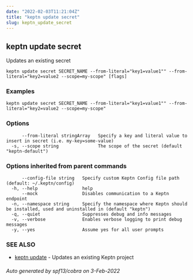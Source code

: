 ```yaml
---
date: "2022-02-03T11:21:04Z"
title: "keptn update secret"
slug: keptn_update_secret
---
```

## keptn update secret

Updates an existing secret

```
keptn update secret SECRET_NAME --from-literal="key1=value1"" --from-literal="key2=value2 --scope=my-scope" [flags]
```

### Examples

```
keptn update secret SECRET_NAME --from-literal="key1=value1"" --from-literal="key2=value2 --scope=my-scope"
```

### Options

```
      --from-literal stringArray   Specify a key and literal value to insert in secret (i.e. my-key=some-value)
  -s, --scope string               The scope of the secret (default "keptn-default")
```

### Options inherited from parent commands

```
      --config-file string   Specify custom Keptn Config file path (default: ~/.keptn/config)
  -h, --help                 help
      --mock                 Disables communication to a Keptn endpoint
  -n, --namespace string     Specify the namespace where Keptn should be installed, used and uninstalled in (default "keptn")
  -q, --quiet                Suppresses debug and info messages
  -v, --verbose              Enables verbose logging to print debug messages
  -y, --yes                  Assume yes for all user prompts
```

### SEE ALSO

* [keptn update](../keptn_update/)	 - Updates an existing Keptn project

###### Auto generated by spf13/cobra on 3-Feb-2022
